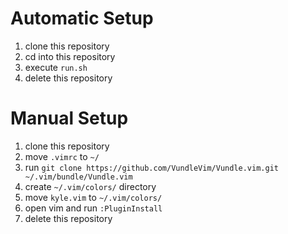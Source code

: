 # Automatic Setup

1. clone this repository
1. cd into this repository
1. execute `run.sh`
1. delete this repository

# Manual Setup

1. clone this repository
1. move `.vimrc` to `~/`
1. run `git clone https://github.com/VundleVim/Vundle.vim.git ~/.vim/bundle/Vundle.vim`
1. create `~/.vim/colors/` directory
1. move `kyle.vim` to `~/.vim/colors/`
1. open vim and run `:PluginInstall`
1. delete this repository
